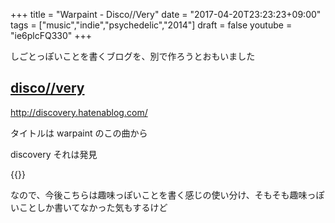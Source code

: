 +++
title = "Warpaint - Disco//Very"
date = "2017-04-20T23:23:23+09:00"
tags = ["music","indie","psychedelic","2014"]
draft = false
youtube = "ie6plcFQ330"
+++

しごとっぽいことを書くブログを、別で作ろうとおもいました

## [disco//very](http://discovery.hatenablog.com/)
http://discovery.hatenablog.com/

タイトルは warpaint のこの曲から

discovery それは発見

{{<youtube ie6plcFQ330>}}

なので、今後こちらは趣味っぽいことを書く感じの使い分け、そもそも趣味っぽいことしか書いてなかった気もするけど
